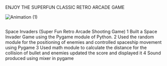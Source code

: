 
ENJOY THE SUPERFUN CLASSIC RETRO ARCADE GAME

![Animation (1)](https://user-images.githubusercontent.com/39796977/93326480-7c90ac80-f836-11ea-8d49-78d4c227669d.gif)
##

 Space Invaders (Super Fun Retro Arcade Shooting Game) 
1 Built a Space Invader Game using the Pygame module of Python.
2 Used the random module for the positioning of enemies and controlled spaceship movement using Pygame
3 Used math module to calculate the distance for the collision of bullet and enemies updated the score and displayed it
4 Sound produced using mixer in pygame


